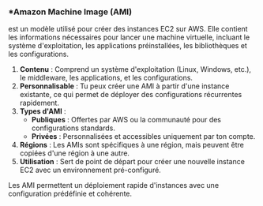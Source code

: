 ###  *Amazon Machine Image (AMI)
 
est un modèle utilisé pour créer des instances EC2 sur AWS. Elle contient les informations nécessaires pour lancer une machine virtuelle, incluant le système d'exploitation, les applications préinstallées, les bibliothèques et les configurations.

1. **Contenu** : Comprend un système d'exploitation (Linux, Windows, etc.), le middleware, les applications, et les configurations.
2. **Personnalisable** : Tu peux créer une AMI à partir d'une instance existante, ce qui permet de déployer des configurations récurrentes rapidement.
3. **Types d'AMI** :
    - **Publiques** : Offertes par AWS ou la communauté pour des configurations standards.
    - **Privées** : Personnalisées et accessibles uniquement par ton compte.
4. **Régions** : Les AMIs sont spécifiques à une région, mais peuvent être copiées d'une région à une autre.
5. **Utilisation** : Sert de point de départ pour créer une nouvelle instance EC2 avec un environnement pré-configuré.

Les AMI permettent un déploiement rapide d'instances avec une configuration prédéfinie et cohérente.